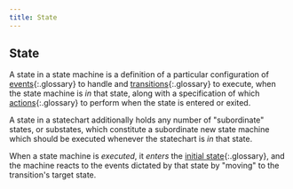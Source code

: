 ```yaml
---
title: State
---
```


## State

A state in a state machine is a definition of a particular configuration of [events](event.html){:.glossary} to handle and [transitions](transition.html){:.glossary} to execute, when the state machine is _in_ that state, along with a specification of which [actions](action.html){:.glossary} to perform when the state is entered or exited.

A state in a statechart additionally holds any number of "subordinate" states, or substates, which constitute a subordinate new state machine which should be executed whenever the statechart is _in_ that state.

When a state machine is _executed_, it _enters_ the [initial state](initial-state.html){:.glossary}, and the machine reacts to the events dictated by that state by "moving" to the transition's target state.

